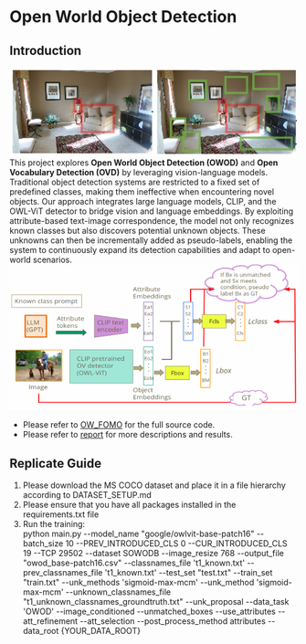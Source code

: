 # Open World Object Detection
## Introduction
![OWOD](./images/OWOD.png)
This project explores **Open World Object Detection (OWOD)** and **Open Vocabulary Detection (OVD)** by leveraging vision-language models. Traditional object detection systems are restricted to a fixed set of predefined classes, making them ineffective when encountering novel objects. Our approach integrates large language models, CLIP, and the OWL-ViT detector to bridge vision and language embeddings. By exploiting attribute-based text-image correspondence, the model not only recognizes known classes but also discovers potential unknown objects. These unknowns can then be incrementally added as pseudo-labels, enabling the system to continuously expand its detection capabilities and adapt to open-world scenarios.
![Method](./images/method.png)
  
- Please refer to [OW_FOMO](./OW_FOMO) for the full source code.
- Please refer to [report](./CV_project.pdf) for more descriptions and results.

## Replicate Guide
 1. Please download the MS COCO dataset and place it in a file hierarchy according to DATASET_SETUP.md
 2. Please ensure that you have all packages installed in the requirements.txt file
 3. Run the training:  
 python main.py --model_name "google/owlvit-base-patch16" --batch_size 10  --PREV_INTRODUCED_CLS 0 --CUR_INTRODUCED_CLS 19 --TCP 29502 
 --dataset SOWODB --image_resize 768 --output_file "owod_base-patch16.csv"  --classnames_file 't1_known.txt' --prev_classnames_file 't1_known.txt'  --test_set "test.txt" --train_set "train.txt" --unk_methods 'sigmoid-max-mcm' --unk_method 'sigmoid-max-mcm'   --unknown_classnames_file "t1_unknown_classnames_groundtruth.txt" --unk_proposal --data_task 'OWOD' --image_conditioned --unmatched_boxes --use_attributes --att_refinement --att_selection --post_process_method attributes --data_root {YOUR_DATA_ROOT} 
